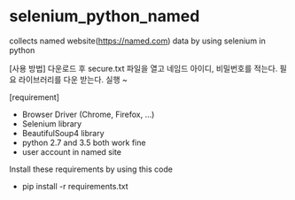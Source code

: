 # selenium_python_named
collects named website(https://named.com) data by using selenium in python

[사용 방법]
다운로드 후 secure.txt 파일을 열고 네임드 아이디, 비밀번호를 적는다.
필요 라이브러리를 다운 받는다.
실행 ~



[requirement]
- Browser Driver (Chrome, Firefox, ...)
- Selenium library
- BeautifulSoup4 library
- python 2.7 and 3.5 both work fine
- user account in named site

Install these requirements by using this code

- pip install -r requirements.txt
